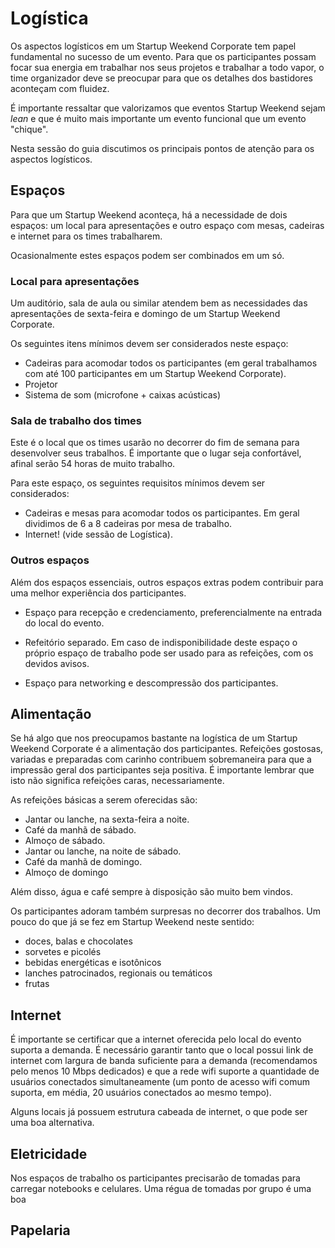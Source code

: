 # Logística
Os aspectos logísticos em um Startup Weekend Corporate tem papel fundamental no sucesso de um evento. Para que os participantes possam focar sua energia em trabalhar nos seus projetos e trabalhar a todo vapor, o time organizador deve se preocupar para que os detalhes dos bastidores aconteçam com fluidez.

É importante ressaltar que valorizamos que eventos Startup Weekend sejam *lean* e que é muito mais importante um evento funcional que um evento "chique".

Nesta sessão do guia discutimos os principais pontos de atenção para os aspectos logísticos.

## Espaços
Para que um Startup Weekend aconteça, há a necessidade de dois espaços: um local para apresentações e outro espaço com mesas, cadeiras e internet para os times trabalharem.

Ocasionalmente estes espaços podem ser combinados em um só.

### Local para apresentações
Um auditório, sala de aula ou similar atendem bem as necessidades das apresentações de sexta-feira e domingo de um Startup Weekend Corporate.

Os seguintes itens mínimos devem ser considerados neste espaço:

* Cadeiras para acomodar todos os participantes (em geral trabalhamos com até 100 participantes em um Startup Weekend Corporate).
* Projetor
* Sistema de som (microfone + caixas acústicas)

### Sala de trabalho dos times
Este é o local que os times usarão no decorrer do fim de semana para desenvolver seus trabalhos. É importante que o lugar seja confortável, afinal serão 54 horas de muito trabalho.

Para este espaço, os seguintes requisitos mínimos devem ser considerados:

* Cadeiras e mesas para acomodar todos os participantes. Em geral dividimos de 6 a 8 cadeiras por mesa de trabalho.
* Internet! (vide sessão de Logística).

### Outros espaços
Além dos espaços essenciais, outros espaços extras podem contribuir para uma melhor experiência dos participantes.

* Espaço para recepção e credenciamento, preferencialmente na entrada do local do evento.

* Refeitório separado. Em caso de indisponibilidade deste espaço o próprio espaço de trabalho pode ser usado para as refeições, com os devidos avisos.

* Espaço para networking e descompressão dos participantes.

## Alimentação
Se há algo que nos preocupamos bastante na logística de um Startup Weekend Corporate é a alimentação dos participantes. Refeições gostosas, variadas e preparadas com carinho contribuem sobremaneira para que a impressão geral dos participantes seja positiva. É importante lembrar que isto não significa refeições caras, necessariamente.

As refeições básicas a serem oferecidas são:

* Jantar ou lanche, na sexta-feira a noite.
* Café da manhã de sábado.
* Almoço de sábado.
* Jantar ou lanche, na noite de sábado.
* Café da manhã de domingo.
* Almoço de domingo

Além disso, água e café sempre à disposição são muito bem vindos.

Os participantes adoram também surpresas no decorrer dos trabalhos. Um pouco do que já se fez em Startup Weekend neste sentido:

* doces, balas e chocolates
* sorvetes e picolés
* bebidas energéticas e isotônicos
* lanches patrocinados, regionais ou temáticos
* frutas

## Internet
É importante se certificar que a internet oferecida pelo local do evento suporta a demanda. É necessário garantir tanto que o local possui link de internet com largura de banda suficiente para a demanda (recomendamos pelo menos 10 Mbps dedicados) e que a rede wifi suporte a quantidade de usuários conectados simultaneamente (um ponto de acesso wifi comum suporta, em média, 20 usuários conectados ao mesmo tempo).

Alguns locais já possuem estrutura cabeada de internet, o que pode ser uma boa alternativa.

## Eletricidade
Nos espaços de trabalho os participantes precisarão de tomadas para carregar notebooks e celulares. Uma régua de tomadas por grupo é uma boa 

## Papelaria
